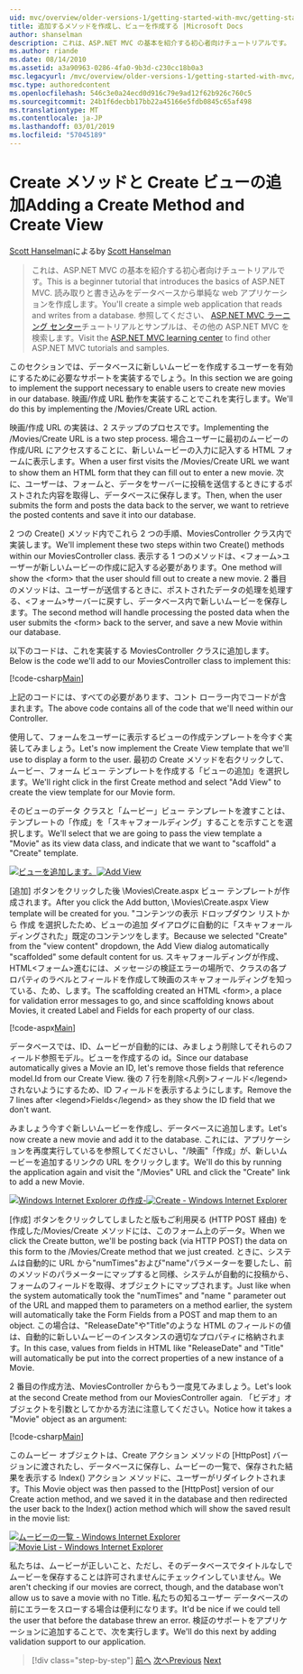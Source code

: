 ```yaml
---
uid: mvc/overview/older-versions-1/getting-started-with-mvc/getting-started-with-mvc-part6
title: 追加するメソッドを作成し、ビューを作成する |Microsoft Docs
author: shanselman
description: これは、ASP.NET MVC の基本を紹介する初心者向けチュートリアルです。 読み取りと書き込みをデータベースから単純な web アプリケーションを作成します。
ms.author: riande
ms.date: 08/14/2010
ms.assetid: a3a90963-0286-4fa0-9b3d-c230cc18b0a3
msc.legacyurl: /mvc/overview/older-versions-1/getting-started-with-mvc/getting-started-with-mvc-part6
msc.type: authoredcontent
ms.openlocfilehash: 546c3e0a24ecd0d916c79e9ad12f62b926c760c5
ms.sourcegitcommit: 24b1f6decbb17bb22a45166e5fdb0845c65af498
ms.translationtype: MT
ms.contentlocale: ja-JP
ms.lasthandoff: 03/01/2019
ms.locfileid: "57045189"
---
```

<a name="adding-a-create-method-and-create-view"></a><span data-ttu-id="9a70a-104">Create メソッドと Create ビューの追加</span><span class="sxs-lookup"><span data-stu-id="9a70a-104">Adding a Create Method and Create View</span></span>
====================
<span data-ttu-id="9a70a-105">[Scott Hanselman](https://github.com/shanselman)による</span><span class="sxs-lookup"><span data-stu-id="9a70a-105">by [Scott Hanselman](https://github.com/shanselman)</span></span>

> <span data-ttu-id="9a70a-106">これは、ASP.NET MVC の基本を紹介する初心者向けチュートリアルです。</span><span class="sxs-lookup"><span data-stu-id="9a70a-106">This is a beginner tutorial that introduces the basics of ASP.NET MVC.</span></span> <span data-ttu-id="9a70a-107">読み取りと書き込みをデータベースから単純な web アプリケーションを作成します。</span><span class="sxs-lookup"><span data-stu-id="9a70a-107">You'll create a simple web application that reads and writes from a database.</span></span> <span data-ttu-id="9a70a-108">参照してください、 [ASP.NET MVC ラーニング センター](../../../index.md)チュートリアルとサンプルは、その他の ASP.NET MVC を検索します。</span><span class="sxs-lookup"><span data-stu-id="9a70a-108">Visit the [ASP.NET MVC learning center](../../../index.md) to find other ASP.NET MVC tutorials and samples.</span></span>


<span data-ttu-id="9a70a-109">このセクションでは、データベースに新しいムービーを作成するユーザーを有効にするために必要なサポートを実装するでしょう。</span><span class="sxs-lookup"><span data-stu-id="9a70a-109">In this section we are going to implement the support necessary to enable users to create new movies in our database.</span></span> <span data-ttu-id="9a70a-110">映画/作成 URL 動作を実装することでこれを実行します。</span><span class="sxs-lookup"><span data-stu-id="9a70a-110">We'll do this by implementing the /Movies/Create URL action.</span></span>

<span data-ttu-id="9a70a-111">映画/作成 URL の実装は、2 ステップのプロセスです。</span><span class="sxs-lookup"><span data-stu-id="9a70a-111">Implementing the /Movies/Create URL is a two step process.</span></span> <span data-ttu-id="9a70a-112">場合ユーザーに最初のムービーの作成/URL にアクセスすることに、新しいムービーの入力に記入する HTML フォームに表示します。</span><span class="sxs-lookup"><span data-stu-id="9a70a-112">When a user first visits the /Movies/Create URL we want to show them an HTML form that they can fill out to enter a new movie.</span></span> <span data-ttu-id="9a70a-113">次に、ユーザーは、フォームと、データをサーバーに投稿を送信するときにするポストされた内容を取得し、データベースに保存します。</span><span class="sxs-lookup"><span data-stu-id="9a70a-113">Then, when the user submits the form and posts the data back to the server, we want to retrieve the posted contents and save it into our database.</span></span>

<span data-ttu-id="9a70a-114">2 つの Create() メソッド内でこれら 2 つの手順、MoviesController クラス内で実装します。</span><span class="sxs-lookup"><span data-stu-id="9a70a-114">We'll implement these two steps within two Create() methods within our MoviesController class.</span></span> <span data-ttu-id="9a70a-115">表示する 1 つのメソッドは、&lt;フォーム&gt;ユーザーが新しいムービーの作成に記入する必要があります。</span><span class="sxs-lookup"><span data-stu-id="9a70a-115">One method will show the &lt;form&gt; that the user should fill out to create a new movie.</span></span> <span data-ttu-id="9a70a-116">2 番目のメソッドは、ユーザーが送信するときに、ポストされたデータの処理を処理する、&lt;フォーム&gt;サーバーに戻すし、データベース内で新しいムービーを保存します。</span><span class="sxs-lookup"><span data-stu-id="9a70a-116">The second method will handle processing the posted data when the user submits the &lt;form&gt; back to the server, and save a new Movie within our database.</span></span>

<span data-ttu-id="9a70a-117">以下のコードは、これを実装する MoviesController クラスに追加します。</span><span class="sxs-lookup"><span data-stu-id="9a70a-117">Below is the code we'll add to our MoviesController class to implement this:</span></span>

[!code-csharp[Main](getting-started-with-mvc-part6/samples/sample1.cs)]

<span data-ttu-id="9a70a-118">上記のコードには、すべての必要があります、コント ローラー内でコードが含まれます。</span><span class="sxs-lookup"><span data-stu-id="9a70a-118">The above code contains all of the code that we'll need within our Controller.</span></span>

<span data-ttu-id="9a70a-119">使用して、フォームをユーザーに表示するビューの作成テンプレートを今すぐ実装してみましょう。</span><span class="sxs-lookup"><span data-stu-id="9a70a-119">Let's now implement the Create View template that we'll use to display a form to the user.</span></span> <span data-ttu-id="9a70a-120">最初の Create メソッドを右クリックして、ムービー、フォーム ビュー テンプレートを作成する「ビューの追加」を選択します。</span><span class="sxs-lookup"><span data-stu-id="9a70a-120">We'll right click in the first Create method and select "Add View" to create the view template for our Movie form.</span></span>

<span data-ttu-id="9a70a-121">そのビューのデータ クラスと「ムービー」ビュー テンプレートを渡すことは、テンプレートの「作成」を「スキャフォールディング」することを示すことを選択します。</span><span class="sxs-lookup"><span data-stu-id="9a70a-121">We'll select that we are going to pass the view template a "Movie" as its view data class, and indicate that we want to "scaffold" a "Create" template.</span></span>

<span data-ttu-id="9a70a-122">[![ビューを追加します。](getting-started-with-mvc-part6/_static/image2.png)](getting-started-with-mvc-part6/_static/image1.png)</span><span class="sxs-lookup"><span data-stu-id="9a70a-122">[![Add View](getting-started-with-mvc-part6/_static/image2.png)](getting-started-with-mvc-part6/_static/image1.png)</span></span>

<span data-ttu-id="9a70a-123">[追加] ボタンをクリックした後 \Movies\Create.aspx ビュー テンプレートが作成されます。</span><span class="sxs-lookup"><span data-stu-id="9a70a-123">After you click the Add button, \Movies\Create.aspx View template will be created for you.</span></span> <span data-ttu-id="9a70a-124">"コンテンツの表示 ドロップダウン リストから 作成 を選択したため、ビューの追加 ダイアログに自動的に「スキャフォールディングされた」既定のコンテンツをします。</span><span class="sxs-lookup"><span data-stu-id="9a70a-124">Because we selected "Create" from the "view content" dropdown, the Add View dialog automatically "scaffolded" some default content for us.</span></span> <span data-ttu-id="9a70a-125">スキャフォールディングが作成、HTML&lt;フォーム&gt;進むには、メッセージの検証エラーの場所で、クラスの各プロパティのラベルとフィールドを作成して映画のスキャフォールディングを知っている、ため、します。</span><span class="sxs-lookup"><span data-stu-id="9a70a-125">The scaffolding created an HTML &lt;form&gt;, a place for validation error messages to go, and since scaffolding knows about Movies, it created Label and Fields for each property of our class.</span></span>

[!code-aspx[Main](getting-started-with-mvc-part6/samples/sample2.aspx)]

<span data-ttu-id="9a70a-126">データベースでは、ID、ムービーが自動的には、みましょう削除してそれらのフィールド参照モデル。ビューを作成するの id。</span><span class="sxs-lookup"><span data-stu-id="9a70a-126">Since our database automatically gives a Movie an ID, let's remove those fields that reference model.Id from our Create View.</span></span> <span data-ttu-id="9a70a-127">後の 7 行を削除&lt;凡例&gt;フィールド&lt;/legend&gt;されないようにするため、ID フィールドを表示するようにします。</span><span class="sxs-lookup"><span data-stu-id="9a70a-127">Remove the 7 lines after &lt;legend&gt;Fields&lt;/legend&gt; as they show the ID field that we don't want.</span></span>

<span data-ttu-id="9a70a-128">みましょう今すぐ新しいムービーを作成し、データベースに追加します。</span><span class="sxs-lookup"><span data-stu-id="9a70a-128">Let's now create a new movie and add it to the database.</span></span> <span data-ttu-id="9a70a-129">これには、アプリケーションを再度実行しているを参照してくださいし、"/映画"「作成」が、新しいムービーを追加するリンクの URL をクリックします。</span><span class="sxs-lookup"><span data-stu-id="9a70a-129">We'll do this by running the application again and visit the "/Movies" URL and click the "Create" link to add a new Movie.</span></span>

<span data-ttu-id="9a70a-130">[![Windows Internet Explorer の作成-](getting-started-with-mvc-part6/_static/image4.png)](getting-started-with-mvc-part6/_static/image3.png)</span><span class="sxs-lookup"><span data-stu-id="9a70a-130">[![Create - Windows Internet Explorer](getting-started-with-mvc-part6/_static/image4.png)](getting-started-with-mvc-part6/_static/image3.png)</span></span>

<span data-ttu-id="9a70a-131">[作成] ボタンをクリックしてしましたと版もご利用戻る (HTTP POST 経由) を作成した/Movies/Create メソッドには、このフォーム上のデータ。</span><span class="sxs-lookup"><span data-stu-id="9a70a-131">When we click the Create button, we'll be posting back (via HTTP POST) the data on this form to the /Movies/Create method that we just created.</span></span> <span data-ttu-id="9a70a-132">ときに、システムは自動的に URL から"numTimes"および"name"パラメーターを要したし、前のメソッドのパラメーターにマップすると同様、システムが自動的に投稿から、フォームのフィールドを取得、オブジェクトにマップされます。</span><span class="sxs-lookup"><span data-stu-id="9a70a-132">Just like when the system automatically took the "numTimes" and "name " parameter out of the URL and mapped them to parameters on a method earlier, the system will automatically take the Form Fields from a POST and map them to an object.</span></span> <span data-ttu-id="9a70a-133">この場合は、"ReleaseDate"や"Title"のような HTML のフィールドの値は、自動的に新しいムービーのインスタンスの適切なプロパティに格納されます。</span><span class="sxs-lookup"><span data-stu-id="9a70a-133">In this case, values from fields in HTML like "ReleaseDate" and "Title" will automatically be put into the correct properties of a new instance of a Movie.</span></span>

<span data-ttu-id="9a70a-134">2 番目の作成方法、MoviesController からもう一度見てみましょう。</span><span class="sxs-lookup"><span data-stu-id="9a70a-134">Let's look at the second Create method from our MoviesController again.</span></span> <span data-ttu-id="9a70a-135">「ビデオ」オブジェクトを引数としてかかる方法に注意してください。</span><span class="sxs-lookup"><span data-stu-id="9a70a-135">Notice how it takes a "Movie" object as an argument:</span></span>

[!code-csharp[Main](getting-started-with-mvc-part6/samples/sample3.cs)]

<span data-ttu-id="9a70a-136">このムービー オブジェクトは、Create アクション メソッドの [HttpPost] バージョンに渡されたし、データベースに保存し、ムービーの一覧で、保存された結果を表示する Index() アクション メソッドに、ユーザーがリダイレクトされます。</span><span class="sxs-lookup"><span data-stu-id="9a70a-136">This Movie object was then passed to the [HttpPost] version of our Create action method, and we saved it in the database and then redirected the user back to the Index() action method which will show the saved result in the movie list:</span></span>

<span data-ttu-id="9a70a-137">[![ムービーの一覧 - Windows Internet Explorer](getting-started-with-mvc-part6/_static/image6.png)](getting-started-with-mvc-part6/_static/image5.png)</span><span class="sxs-lookup"><span data-stu-id="9a70a-137">[![Movie List - Windows Internet Explorer](getting-started-with-mvc-part6/_static/image6.png)](getting-started-with-mvc-part6/_static/image5.png)</span></span>

<span data-ttu-id="9a70a-138">私たちは、ムービーが正しいこと、ただし、そのデータベースでタイトルなしでムービーを保存することは許可されませんにチェックインしていません。</span><span class="sxs-lookup"><span data-stu-id="9a70a-138">We aren't checking if our movies are correct, though, and the database won't allow us to save a movie with no Title.</span></span> <span data-ttu-id="9a70a-139">私たちの知るユーザー データベースの前にエラーをスローする場合は便利になります。</span><span class="sxs-lookup"><span data-stu-id="9a70a-139">It'd be nice if we could tell the user that before the database threw an error.</span></span> <span data-ttu-id="9a70a-140">検証のサポートをアプリケーションに追加することで、次を実行します。</span><span class="sxs-lookup"><span data-stu-id="9a70a-140">We'll do this next by adding validation support to our application.</span></span>

> [!div class="step-by-step"]
> <span data-ttu-id="9a70a-141">[前へ](getting-started-with-mvc-part5.md)
> [次へ](getting-started-with-mvc-part7.md)</span><span class="sxs-lookup"><span data-stu-id="9a70a-141">[Previous](getting-started-with-mvc-part5.md)
[Next](getting-started-with-mvc-part7.md)</span></span>
